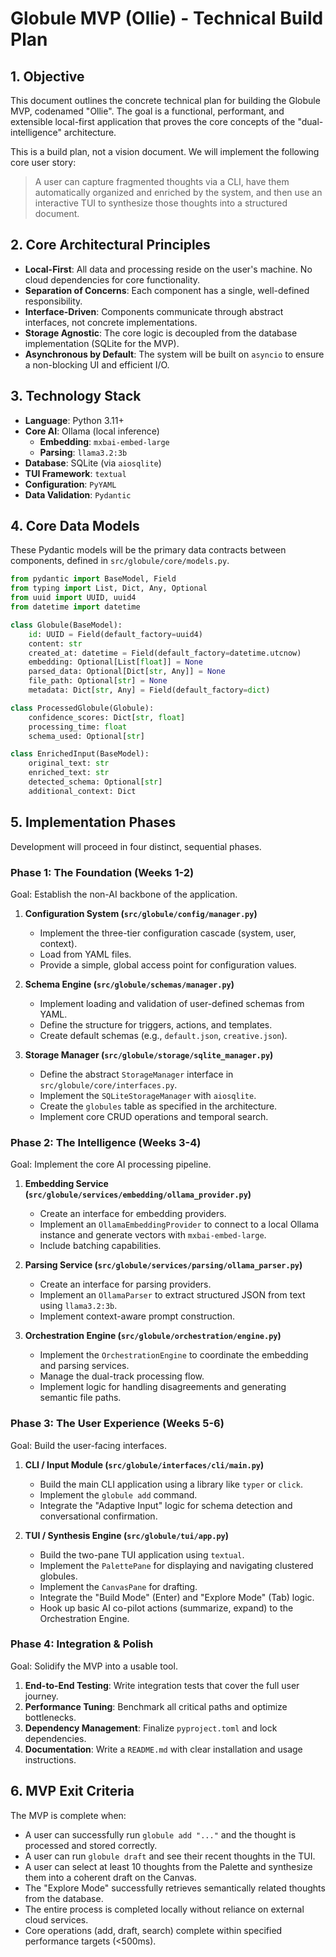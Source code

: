 # Globule MVP (Ollie) - Technical Build Plan

## 1. Objective

This document outlines the concrete technical plan for building the Globule MVP, codenamed "Ollie". The goal is a functional, performant, and extensible local-first application that proves the core concepts of the "dual-intelligence" architecture.

This is a build plan, not a vision document. We will implement the following core user story:
> A user can capture fragmented thoughts via a CLI, have them automatically organized and enriched by the system, and then use an interactive TUI to synthesize those thoughts into a structured document.

## 2. Core Architectural Principles

- **Local-First**: All data and processing reside on the user's machine. No cloud dependencies for core functionality.
- **Separation of Concerns**: Each component has a single, well-defined responsibility.
- **Interface-Driven**: Components communicate through abstract interfaces, not concrete implementations.
- **Storage Agnostic**: The core logic is decoupled from the database implementation (SQLite for the MVP).
- **Asynchronous by Default**: The system will be built on `asyncio` to ensure a non-blocking UI and efficient I/O.

## 3. Technology Stack

- **Language**: Python 3.11+
- **Core AI**: Ollama (local inference)
  - **Embedding**: `mxbai-embed-large`
  - **Parsing**: `llama3.2:3b`
- **Database**: SQLite (via `aiosqlite`)
- **TUI Framework**: `textual`
- **Configuration**: `PyYAML`
- **Data Validation**: `Pydantic`

## 4. Core Data Models

These Pydantic models will be the primary data contracts between components, defined in `src/globule/core/models.py`.

```python
from pydantic import BaseModel, Field
from typing import List, Dict, Any, Optional
from uuid import UUID, uuid4
from datetime import datetime

class Globule(BaseModel):
    id: UUID = Field(default_factory=uuid4)
    content: str
    created_at: datetime = Field(default_factory=datetime.utcnow)
    embedding: Optional[List[float]] = None
    parsed_data: Optional[Dict[str, Any]] = None
    file_path: Optional[str] = None
    metadata: Dict[str, Any] = Field(default_factory=dict)

class ProcessedGlobule(Globule):
    confidence_scores: Dict[str, float]
    processing_time: float
    schema_used: Optional[str]

class EnrichedInput(BaseModel):
    original_text: str
    enriched_text: str
    detected_schema: Optional[str]
    additional_context: Dict
```

## 5. Implementation Phases

Development will proceed in four distinct, sequential phases.

### Phase 1: The Foundation (Weeks 1-2)

Goal: Establish the non-AI backbone of the application.

1.  **Configuration System (`src/globule/config/manager.py`)**
    - Implement the three-tier configuration cascade (system, user, context).
    - Load from YAML files.
    - Provide a simple, global access point for configuration values.

2.  **Schema Engine (`src/globule/schemas/manager.py`)**
    - Implement loading and validation of user-defined schemas from YAML.
    - Define the structure for triggers, actions, and templates.
    - Create default schemas (e.g., `default.json`, `creative.json`).

3.  **Storage Manager (`src/globule/storage/sqlite_manager.py`)**
    - Define the abstract `StorageManager` interface in `src/globule/core/interfaces.py`.
    - Implement the `SQLiteStorageManager` with `aiosqlite`.
    - Create the `globules` table as specified in the architecture.
    - Implement core CRUD operations and temporal search.

### Phase 2: The Intelligence (Weeks 3-4)

Goal: Implement the core AI processing pipeline.

1.  **Embedding Service (`src/globule/services/embedding/ollama_provider.py`)**
    - Create an interface for embedding providers.
    - Implement an `OllamaEmbeddingProvider` to connect to a local Ollama instance and generate vectors with `mxbai-embed-large`.
    - Include batching capabilities.

2.  **Parsing Service (`src/globule/services/parsing/ollama_parser.py`)**
    - Create an interface for parsing providers.
    - Implement an `OllamaParser` to extract structured JSON from text using `llama3.2:3b`.
    - Implement context-aware prompt construction.

3.  **Orchestration Engine (`src/globule/orchestration/engine.py`)**
    - Implement the `OrchestrationEngine` to coordinate the embedding and parsing services.
    - Manage the dual-track processing flow.
    - Implement logic for handling disagreements and generating semantic file paths.

### Phase 3: The User Experience (Weeks 5-6)

Goal: Build the user-facing interfaces.

1.  **CLI / Input Module (`src/globule/interfaces/cli/main.py`)**
    - Build the main CLI application using a library like `typer` or `click`.
    - Implement the `globule add` command.
    - Integrate the "Adaptive Input" logic for schema detection and conversational confirmation.

2.  **TUI / Synthesis Engine (`src/globule/tui/app.py`)**
    - Build the two-pane TUI application using `textual`.
    - Implement the `PalettePane` for displaying and navigating clustered globules.
    - Implement the `CanvasPane` for drafting.
    - Integrate the "Build Mode" (Enter) and "Explore Mode" (Tab) logic.
    - Hook up basic AI co-pilot actions (summarize, expand) to the Orchestration Engine.

### Phase 4: Integration & Polish

Goal: Solidify the MVP into a usable tool.

1.  **End-to-End Testing**: Write integration tests that cover the full user journey.
2.  **Performance Tuning**: Benchmark all critical paths and optimize bottlenecks.
3.  **Dependency Management**: Finalize `pyproject.toml` and lock dependencies.
4.  **Documentation**: Write a `README.md` with clear installation and usage instructions.

## 6. MVP Exit Criteria

The MVP is complete when:
- A user can successfully run `globule add "..."` and the thought is processed and stored correctly.
- A user can run `globule draft` and see their recent thoughts in the TUI.
- A user can select at least 10 thoughts from the Palette and synthesize them into a coherent draft on the Canvas.
- The "Explore Mode" successfully retrieves semantically related thoughts from the database.
- The entire process is completed locally without reliance on external cloud services.
- Core operations (add, draft, search) complete within specified performance targets (<500ms).

